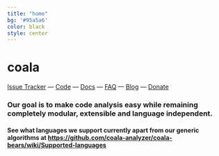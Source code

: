 ```yaml
---
title: "home"
bg: '#95a5a6'
color: black
style: center
---
```


# coala

[Issue Tracker](http://bugs.coala-analyzer.org/)
&mdash;
[Code](http://git.coala-analyzer.org/)
&mdash;
[Docs](http://docs.coala-analyzer.org/)
&mdash;
[FAQ](https://github.com/coala-analyzer/coala/wiki/FAQ)
&mdash;
[Blog](http://planet.coala-analyzer.org/)
&mdash;
[Donate](http://donate.coala-analyzer.org)

<script type="text/javascript" src="https://asciinema.org/a/42964.js" id="asciicast-42964" async data-speed="2" data-loop="1" data-autoplay="1"></script>

### Our goal is to make code analysis easy while remaining completely modular, extensible and language independent.

#### See what languages we support currently apart from our generic algorithms at <https://github.com/coala-analyzer/coala-bears/wiki/Supported-languages>
